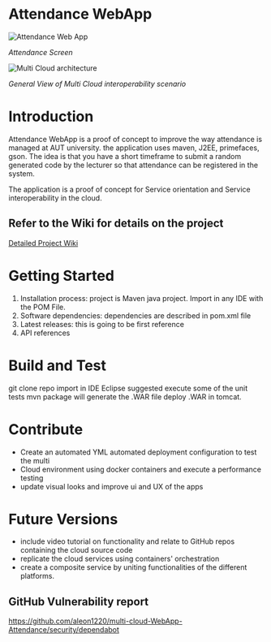 # Attendance WebApp

![Attendance Web App](https://github.com/aleon1220/multi-cloud-AttendWebApp/wiki/images/2018/05/random-code-generation.png)

_Attendance Screen_

![Multi Cloud architecture](https://imgur.com/LDVqx71.jpg)

_General View of Multi Cloud interoperability scenario_

# Introduction
Attendance WebApp is a proof of concept to improve the way attendance is managed at AUT university. the application uses maven, J2EE, primefaces, gson.
The idea is that you have a short timeframe to submit a random generated code by the lecturer so that attendance can be registered in the system.


The application is a proof of concept for Service orientation and Service interoperability in the cloud.

## Refer to the Wiki for details on the project
[Detailed Project Wiki][95f44386]

  [95f44386]: https://github.com/aleon1220/multi-cloud-AttendWebApp/wiki/4-Architecture-and-Technical-Design "Project Wiki"

# Getting Started
1.	Installation process: project is Maven java project. Import in any IDE with the POM File.
2.	Software dependencies: dependencies are described in pom.xml file
3.	Latest releases: this is going to be first reference
4.	API references

# Build and Test
git clone repo
import in IDE Eclipse suggested
execute some of the unit tests
mvn package will generate the .WAR file
deploy .WAR in tomcat.

# Contribute
* Create an automated YML automated deployment configuration to test the multi
* Cloud environment using docker containers and execute a performance testing
* update visual looks and improve ui and UX of the apps

# Future Versions
* include video tutorial on functionality and relate to GitHub repos containing the cloud source code
* replicate the cloud services using containers' orchestration
* create a composite service by uniting functionalities of the different platforms.

## GitHub Vulnerability report
https://github.com/aleon1220/multi-cloud-WebApp-Attendance/security/dependabot